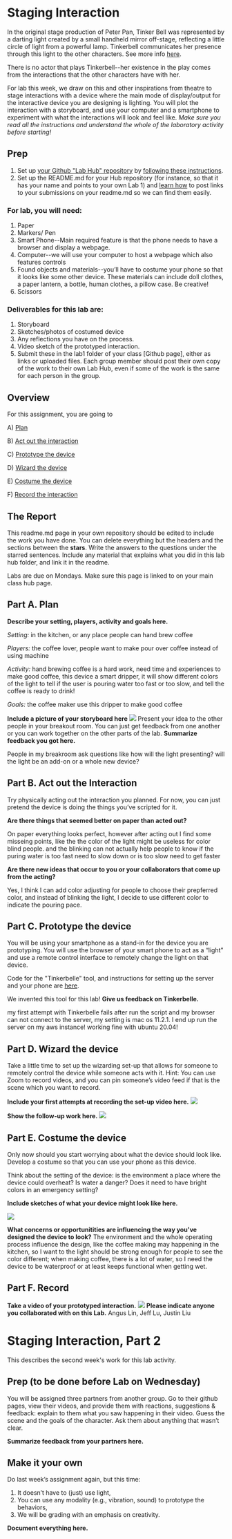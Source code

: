 

# Staging Interaction

In the original stage production of Peter Pan, Tinker Bell was represented by a darting light created by a small handheld mirror off-stage, reflecting a little circle of light from a powerful lamp. Tinkerbell communicates her presence through this light to the other characters. See more info [here](https://en.wikipedia.org/wiki/Tinker_Bell). 

There is no actor that plays Tinkerbell--her existence in the play comes from the interactions that the other characters have with her.



For lab this week, we draw on this and other inspirations from theatre to stage interactions with a device where the main mode of display/output for the interactive device you are designing is lighting. You will plot the interaction with a storyboard, and use your computer and a smartphone to experiment with what the interactions will look and feel like. _Make sure you read all the instructions and understand the whole of the laboratory activity before starting!_



## Prep

1. Set up [your Github "Lab Hub" repository](../../../) by [following these instructions](https://github.com/FAR-Lab/Developing-and-Designing-Interactive-Devices/blob/2021Spring/readings/Submitting%20Labs.md).
2. Set up the README.md for your Hub repository (for instance, so that it has your name and points to your own Lab 1) and [learn how](https://guides.github.com/features/mastering-markdown/) to post links to your submissions on your readme.md so we can find them easily.

### For lab, you will need:

1. Paper
1. Markers/ Pen
1. Smart Phone--Main required feature is that the phone needs to have a browser and display a webpage.
1. Computer--we will use your computer to host a webpage which also features controls
1. Found objects and materials--you’ll have to costume your phone so that it looks like some other device. These materials can include doll clothes, a paper lantern, a bottle, human clothes, a pillow case. Be creative!
1. Scissors

### Deliverables for this lab are: 
1. Storyboard
1. Sketches/photos of costumed device
1. Any reflections you have on the process.
1. Video sketch of the prototyped interaction.
1. Submit these in the lab1 folder of your class [Github page], either as links or uploaded files. Each group member should post their own copy of the work to their own Lab Hub, even if some of the work is the same for each person in the group.


## Overview
For this assignment, you are going to 

A) [Plan](#part-a-plan) 

B) [Act out the interaction](#part-b-act-out-the-interaction) 

C) [Prototype the device](#part-c-prototype-the-device)

D) [Wizard the device](#part-d-wizard-the-device) 

E) [Costume the device](#part-e-costume-the-device)

F) [Record the interaction](#part-f-record)

## The Report
This readme.md page in your own repository should be edited to include the work you have done. You can delete everything but the headers and the sections between the **stars**. Write the answers to the questions under the starred sentences. Include any material that explains what you did in this lab hub folder, and link it in the readme.

Labs are due on Mondays. Make sure this page is linked to on your main class hub page.

## Part A. Plan 

**Describe your setting, players, activity and goals here.**

_Setting:_ in the kitchen, or any place people can hand brew coffee

_Players:_ the coffee lover, people want to make pour over coffee instead of using machine

_Activity:_ hand brewing coffee is a hard work, need time and experiences to make good coffee, this device a smart dripper, it will show different colors of the light to tell if the user is pouring water too fast or too slow, and tell the coffee is ready to drink!

_Goals:_ the coffee maker use this dripper to make good coffee

**Include a picture of your storyboard here**
![](https://github.com/moonorblue/Interactive-Lab-Hub/blob/Spring2021/Lab%201/Untitled%20(Draft)-1.jpg?raw=true)
Present your idea to the other people in your breakout room. You can just get feedback from one another or you can work together on the other parts of the lab.
**Summarize feedback you got here.**

People in my breakroom ask questions like how will the light presenting? will the light be an add-on or a whole new device?


## Part B. Act out the Interaction

Try physically acting out the interaction you planned. For now, you can just pretend the device is doing the things you’ve scripted for it. 

**Are there things that seemed better on paper than acted out?**

On paper everything looks perfect, however after acting out I find some misseing points, like the the color of the light might be useless for color blind people. and the blinking can not actually help people to know if the puring water is too fast need to slow down or is too slow need to get faster 

**Are there new ideas that occur to you or your collaborators that come up from the acting?**

Yes, I think I can add color adjusting for people to choose their prepferred color, and instead of blinking the light, I decide to use different color to indicate the pouring pace.


## Part C. Prototype the device

You will be using your smartphone as a stand-in for the device you are prototyping. You will use the browser of your smart phone to act as a “light” and use a remote control interface to remotely change the light on that device. 

Code for the "Tinkerbelle" tool, and instructions for setting up the server and your phone are [here](https://github.com/FAR-Lab/tinkerbelle).

We invented this tool for this lab! 
**Give us feedback on Tinkerbelle.**

my first attempt with Tinkerbelle fails after run the script and my browser can not connect to the server, my setting is mac os 11.2.1. I end up run the server on my aws instance! working fine with ubuntu 20.04!
## Part D. Wizard the device
Take a little time to set up the wizarding set-up that allows for someone to remotely control the device while someone acts with it. Hint: You can use Zoom to record videos, and you can pin someone’s video feed if that is the scene which you want to record. 

**Include your first attempts at recording the set-up video here.**
![](https://drive.google.com/file/d/1AvQlgtKVXOzkTc_MHWIEnNCf961SFpyu/view?usp=sharing)


**Show the follow-up work here.**
![](https://drive.google.com/file/d/1MECX_TSpUV8syNns0VGQZuFXzbOvpFIB/view?usp=sharing)

## Part E. Costume the device

Only now should you start worrying about what the device should look like. Develop a costume so that you can use your phone as this device.

Think about the setting of the device: is the environment a place where the device could overheat? Is water a danger? Does it need to have bright colors in an emergency setting?

**Include sketches of what your device might look like here.**

![](https://github.com/moonorblue/Interactive-Lab-Hub/blob/Spring2021/Lab%201/Untitled%20(Draft)-6.jpg?raw=true)

**What concerns or opportunitities are influencing the way you've designed the device to look?**
The environment and the whole operating process influence the design, like the coffee making may happening in the kitchen, so I want to the light should be strong enough for people to see the color different; when making coffee, there is a lot of water, so I need the device to be waterproof or at least keeps functional when getting wet.


## Part F. Record

**Take a video of your prototyped interaction.**
![](https://drive.google.com/file/d/1NcMUtZyHSYF2m75UyYWRSE6Gwx0ZnTaF/view?usp=sharing)
**Please indicate anyone you collaborated with on this Lab.**
Angus Lin, Jeff Lu, Justin Liu

# Staging Interaction, Part 2 

This describes the second week's work for this lab activity.


## Prep (to be done before Lab on Wednesday)

You will be assigned three partners from another group. Go to their github pages, view their videos, and provide them with reactions, suggestions & feedback: explain to them what you saw happening in their video. Guess the scene and the goals of the character. Ask them about anything that wasn’t clear. 

**Summarize feedback from your partners here.**

## Make it your own

Do last week’s assignment again, but this time: 
1) It doesn’t have to (just) use light, 
2) You can use any modality (e.g., vibration, sound) to prototype the behaviors, 
3) We will be grading with an emphasis on creativity. 

**Document everything here.**
